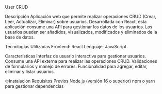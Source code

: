 User CRUD 


Descripción
Aplicación web que permite realizar operaciones CRUD (Crear, Leer, Actualizar, Eliminar) sobre usuarios. Desarrollada con React, esta aplicación consume una API para gestionar los datos de los usuarios. Los usuarios pueden ser añadidos, visualizados, modificados y eliminados de la base de datos.

Tecnologías Utilizadas
Frontend: React
Lenguaje: JavaScript 

Características
Interfaz de usuario interactiva para gestionar usuarios.
Consume una API externa para realizar las operaciones CRUD.
Validaciones de formularios y manejo de errores.
Funcionalidad para agregar, editar, eliminar y listar usuarios.


⚙Instalación
Requisitos Previos
Node.js (versión 16 o superior)
npm o yarn para gestionar dependencias
